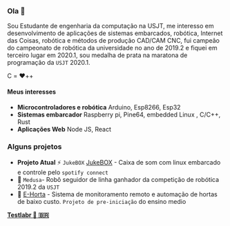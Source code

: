 ### Ola 👋

Sou Estudante de engenharia da computação na USJT, me interesso em desenvolvimento de aplicações de sistemas embarcados, robótica, Internet das Coisas, robótica e métodos de produção CAD/CAM CNC, fui campeão do campeonato de robótica da universidade no ano de 2019.2 e fiquei em terceiro lugar em 2020.1, sou medalha de prata na maratona de programação da `USJT` 2020.1.

C = :heart:++ 

#### Meus interesses 
- **Microcontroladores e robótica** 
  Arduino, Esp8266, Esp32
- **Sistemas embarcador** 
  Raspberry pi, Pine64, embedded Linux , C/C++, Rust  
- **Aplicações Web**
  Node JS, React
  
### Alguns projetos
- **Projeto Atual** ⚡ `JukeBOX` [JukeBOX](https://github.com/HBeserra/JukeBOX) - Caixa de som com linux embarcado e controle pelo `spotify connect`   
- :robot: `Medusa`- Robô seguidor de linha ganhador da competição de robótica 2019.2 da `USJT`
- :seedling: [E-Horta](http://centd.butantan.gov.br/downloads/folder_centd_escola.pdf) - Sistema de monitoramento remoto e automação de hortas de baixo custo. `Projeto de pre-iniciação` do ensino medio

**[Testlabr :rocket: :brazil:](http://www.testlabr.com)**
